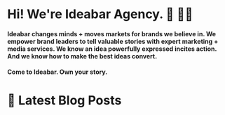 # Hi! We're Ideabar Agency. 👋 🧑‍💻

#### Ideabar changes minds + moves markets for brands we believe in. We empower brand leaders to tell valuable stories with expert marketing + media services. We know an idea powerfully expressed incites action. And we know how to make the best ideas convert.
#### Come to Ideabar. Own your story.

# 📕  Latest Blog Posts
<!-- BLOG-POST-LIST:START -->
<!-- BLOG-POST-LIST:END -->
